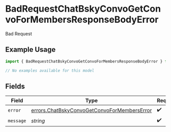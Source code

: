 # BadRequestChatBskyConvoGetConvoForMembersResponseBodyError

Bad Request

## Example Usage

```typescript
import { BadRequestChatBskyConvoGetConvoForMembersResponseBodyError } from "@speakeasy-api/bluesky/models/errors";

// No examples available for this model
```

## Fields

| Field                                                                                                      | Type                                                                                                       | Required                                                                                                   | Description                                                                                                |
| ---------------------------------------------------------------------------------------------------------- | ---------------------------------------------------------------------------------------------------------- | ---------------------------------------------------------------------------------------------------------- | ---------------------------------------------------------------------------------------------------------- |
| `error`                                                                                                    | [errors.ChatBskyConvoGetConvoForMembersError](../../models/errors/chatbskyconvogetconvoformemberserror.md) | :heavy_check_mark:                                                                                         | N/A                                                                                                        |
| `message`                                                                                                  | *string*                                                                                                   | :heavy_check_mark:                                                                                         | N/A                                                                                                        |
